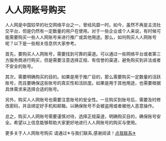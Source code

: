 # 人人网账号购买

人人网是中国较早的社交网络平台之一，曾经风靡一时。如今，虽然不再是主流社交平台，但是仍然有一定数量的用户在使用。对于一些企业或个人来说，有时候可能需要购买一些人人网账号来进行推广或其他用途。那么，如何购买人人网账号呢？以下是一些相关信息供大家参考。

首先，要购买人人网账号，需要找到可靠的渠道。可以通过一些网络平台或者第三方服务商进行购买，但是需要注意选择正规、有信誉的渠道，避免购买到非法或者不安全的账号。

其次，需要明确购买的目的。如果是用于推广目的，那么需要购买一定数量的活跃账号，而且要确保这些账号的真实性和活跃度。如果是用于其他用途，也需要根据具体需求来选择合适的账号。

另外，购买人人网账号也需要注意账号的安全性。一旦购买到账号后，需要及时修改密码，并且绑定好手机和邮箱，以确保账号不会被盗用或者被他人恶意操作。

总之，购买人人网账号需要谨慎对待，选择正规渠道，明确购买目的，确保账号安全。希望以上信息能够帮助大家更好地进行人人网账号的购买与使用。

更多关于人人网账号购买 请通过✈与我们联系,感谢阅读！[点我联系✈](https://ai.G208.com)
